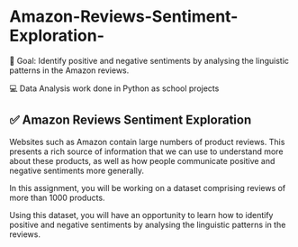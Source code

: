 # Amazon-Reviews-Sentiment-Exploration-
🎯 Goal: Identify positive and negative sentiments by analysing the linguistic patterns in the Amazon reviews.   

💻 Data Analysis work done in Python as school projects   

## ✅ Amazon Reviews Sentiment Exploration 

Websites such as Amazon contain large numbers of product reviews.  This presents a rich source of information that we can use to understand more about these products, as well as how people communicate positive and negative sentiments more generally.

In this assignment, you will be working on a dataset comprising reviews of more than 1000 products.

Using this dataset, you will have an opportunity to learn how to identify positive and negative sentiments by analysing the linguistic patterns in the reviews.
